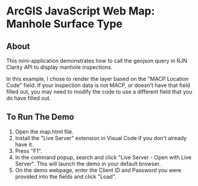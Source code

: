 
# ArcGIS JavaScript Web Map: Manhole Surface Type

## About
This mini-application demonstrates how to call the geojson query in RJN Clarity API to display manhole inspections. 

In this example, I chose to render the layer based on the "MACP Location Code" field. If your inspection data is not MACP,
or doesn't have that field filled out, you may need to modify the code to use a different field that you do have filled out.

## To Run The Demo
1. Open the map.html file. 
2. Install the "Live Server" extension in Visual Code if you don't already have it.
3. Press "F1".
4. In the command popup, search and click "Live Server - Open with Live Server". This will launch the demo in your default browser.
5. On the demo webpage, enter the Client ID and Password you were provided into the fields and click "Load".